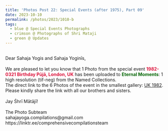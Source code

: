 ```yaml
---
title: 'Photos Post 22: Special Events (after 1975), Part 09'
date: 2023-10-10
permalink: /photos/2023/1010-b
tags:
  - blue @ Special Events Photographs
  - crimson @ Photographs of Shri Mataji
  - green @ Updates
---
```


<p>
<br>
Dear Sahaja Yogis and Sahaja Yoginīs,<br>
<br>
We are pleased to let you know that 1 Photo from the special event <font color="Crimson"><b>1982-0321 Birthday Pūjā, London, UK</b></font> has been uploaded to <font color="DarkGreen"><b>Eternal Moments</b></font>: 1 high resolution (tif-neg) from the Named Collections.<br>
The direct link to the 6 Photos of the event in the smallest gallery: <a href="https://eternalmoments.smugmug.com/Countries/UK/1982"> UK 1982</a>.<br> 
Please kindly share the link with all our brothers and sisters.<br>

<br>
Jay Śhrī Mātājī!<br>
<br>
The Photo Subteam<br>
sahajayoga.compilations@gmail.com<br>
https://linktr.ee/comprehensivecompilationsteam
</p>